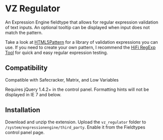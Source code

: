 VZ Regulator
============

An Expression Engine fieldtype that allows for regular expression validation of text inputs. An optional tooltip can be displayed when input does not match the pattern.

Take a look at [HTML5Pattern](http://html5pattern.com/) for a library of validation expressions you can use. If you need to create your own pattern, I recommend the [HiFi RegExp Tool](http://www.gethifi.com/tools/regex) for quick and easy regular expression testing.

Compatibility
-------------

Compatible with Safecracker, Matrix, and Low Variables

Requires jQuery 1.4.2+ in the control panel. Formatting hints will not be displayed in IE 7 and below.

Installation
------------

Download and unzip the extension. Upload the `vz_regulator` folder to `/system/expressionengine/third_party`. Enable it from the Fieldtypes control panel page.